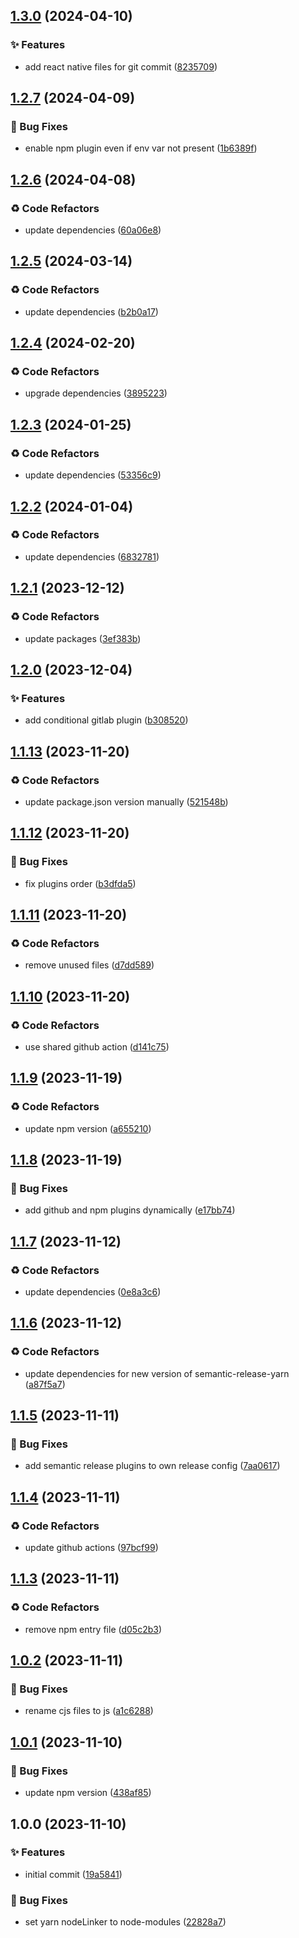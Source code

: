 ## [1.3.0](https://github.com/tiwariav/semantic-release-config/compare/v1.2.7...v1.3.0) (2024-04-10)


### ✨ Features

* add react native files for git commit ([8235709](https://github.com/tiwariav/semantic-release-config/commit/8235709a8420ad3cafc572690dd93a33e32ae472))

## [1.2.7](https://github.com/tiwariav/semantic-release-config/compare/v1.2.6...v1.2.7) (2024-04-09)


### 🐛 Bug Fixes

* enable npm plugin even if env var not present ([1b6389f](https://github.com/tiwariav/semantic-release-config/commit/1b6389f85b6d5a70a663a5dffcdd23511f175d34))

## [1.2.6](https://github.com/tiwariav/semantic-release-config/compare/v1.2.5...v1.2.6) (2024-04-08)


### ♻️ Code Refactors

* update dependencies ([60a06e8](https://github.com/tiwariav/semantic-release-config/commit/60a06e870b3a8fe2e2f6536e220e2db202ca010b))

## [1.2.5](https://github.com/tiwariav/semantic-release-config/compare/v1.2.4...v1.2.5) (2024-03-14)


### ♻️ Code Refactors

* update dependencies ([b2b0a17](https://github.com/tiwariav/semantic-release-config/commit/b2b0a17984b7ae32bdfb90f9a02ae829382aee05))

## [1.2.4](https://github.com/tiwariav/semantic-release-config/compare/v1.2.3...v1.2.4) (2024-02-20)


### ♻️ Code Refactors

* upgrade dependencies ([3895223](https://github.com/tiwariav/semantic-release-config/commit/38952239532771208f7a7a87745f79cd66c62fec))

## [1.2.3](https://github.com/tiwariav/semantic-release-config/compare/v1.2.2...v1.2.3) (2024-01-25)


### ♻️ Code Refactors

* update dependencies ([53356c9](https://github.com/tiwariav/semantic-release-config/commit/53356c963d63ad76817929db97517b8bec3c8954))

## [1.2.2](https://github.com/tiwariav/semantic-release-config/compare/v1.2.1...v1.2.2) (2024-01-04)


### ♻️ Code Refactors

* update dependencies ([6832781](https://github.com/tiwariav/semantic-release-config/commit/6832781b8e9a4181424f28e8dcaf6c40e1c564f5))

## [1.2.1](https://github.com/tiwariav/semantic-release-config/compare/v1.2.0...v1.2.1) (2023-12-12)


### ♻️ Code Refactors

* update packages ([3ef383b](https://github.com/tiwariav/semantic-release-config/commit/3ef383b36a115aa3bf4e4f4fe87b75b836c85394))

## [1.2.0](https://github.com/tiwariav/semantic-release-config/compare/v1.1.13...v1.2.0) (2023-12-04)


### ✨ Features

* add conditional gitlab plugin ([b308520](https://github.com/tiwariav/semantic-release-config/commit/b308520078e774ff6322fb81c111dd9311d3c97c))

## [1.1.13](https://github.com/tiwariav/semantic-release-config/compare/v1.1.12...v1.1.13) (2023-11-20)


### ♻️ Code Refactors

* update package.json version manually ([521548b](https://github.com/tiwariav/semantic-release-config/commit/521548b9a0e56a74807e8c49b4d300d6c4c441e9))

## [1.1.12](https://github.com/tiwariav/semantic-release-config/compare/v1.1.11...v1.1.12) (2023-11-20)


### 🐛 Bug Fixes

* fix plugins order ([b3dfda5](https://github.com/tiwariav/semantic-release-config/commit/b3dfda5747ffd5d6ded9c6fbd6eac44bf22704b0))

## [1.1.11](https://github.com/tiwariav/semantic-release-config/compare/v1.1.10...v1.1.11) (2023-11-20)


### ♻️ Code Refactors

* remove unused files ([d7dd589](https://github.com/tiwariav/semantic-release-config/commit/d7dd5898d4820ade167404d7d1441549609ea63c))

## [1.1.10](https://github.com/tiwariav/semantic-release-config/compare/v1.1.9...v1.1.10) (2023-11-20)


### ♻️ Code Refactors

* use shared github action ([d141c75](https://github.com/tiwariav/semantic-release-config/commit/d141c7512ab2c7e5c75ccb83e2cc8be629323f61))

## [1.1.9](https://github.com/tiwariav/semantic-release-config/compare/v1.1.8...v1.1.9) (2023-11-19)


### ♻️ Code Refactors

* update npm version ([a655210](https://github.com/tiwariav/semantic-release-config/commit/a655210197556df9a050994f40f84f5069fbfc2b))

## [1.1.8](https://github.com/tiwariav/semantic-release-config/compare/v1.1.7...v1.1.8) (2023-11-19)


### 🐛 Bug Fixes

* add github and npm plugins dynamically ([e17bb74](https://github.com/tiwariav/semantic-release-config/commit/e17bb740b793726ca0c3a4272f57a6233bab34af))

## [1.1.7](https://github.com/tiwariav/semantic-release-config/compare/v1.1.6...v1.1.7) (2023-11-12)


### ♻️ Code Refactors

* update dependencies ([0e8a3c6](https://github.com/tiwariav/semantic-release-config/commit/0e8a3c6d9a475eee28be203ad60960781a9eaffa))

## [1.1.6](https://github.com/tiwariav/semantic-release-config/compare/v1.1.5...v1.1.6) (2023-11-12)


### ♻️ Code Refactors

* update dependencies for new version of semantic-release-yarn ([a87f5a7](https://github.com/tiwariav/semantic-release-config/commit/a87f5a704168b675789bb4ed85ea11d5531586cd))

## [1.1.5](https://github.com/tiwariav/semantic-release-config/compare/v1.1.4...v1.1.5) (2023-11-11)


### 🐛 Bug Fixes

* add semantic release plugins to own release config ([7aa0617](https://github.com/tiwariav/semantic-release-config/commit/7aa0617cd9f43f0c4694c33f616cd4f225116194))

## [1.1.4](https://github.com/tiwariav/semantic-release-config/compare/v1.1.3...v1.1.4) (2023-11-11)


### ♻️ Code Refactors

* update github actions ([97bcf99](https://github.com/tiwariav/semantic-release-config/commit/97bcf99075fe5694bcd06a8b5e1943b6930d5571))

## [1.1.3](https://github.com/tiwariav/semantic-release-config/compare/v1.1.2...v1.1.3) (2023-11-11)


### ♻️ Code Refactors

* remove npm entry file ([d05c2b3](https://github.com/tiwariav/semantic-release-config/commit/d05c2b31d69b8b5b85e887f2730e4fdec2c5117a))

## [1.0.2](https://github.com/tiwariav/semantic-release-config/compare/v1.0.1...v1.0.2) (2023-11-11)

### 🐛 Bug Fixes

* rename cjs files to js ([a1c6288](https://github.com/tiwariav/semantic-release-config/commit/a1c628811bfceb7138cfa451b14fe9ffec7acba0))

## [1.0.1](https://github.com/tiwariav/semantic-release-config/compare/v1.0.0...v1.0.1) (2023-11-10)

### 🐛 Bug Fixes

* update npm version ([438af85](https://github.com/tiwariav/semantic-release-config/commit/438af85d436721c4a6e0c7ce313200a77e16a71a))

## 1.0.0 (2023-11-10)

### ✨ Features

* initial commit ([19a5841](https://github.com/tiwariav/semantic-release-config/commit/19a58411476e272461b7d8f05a6ad2d6ed19bc6e))

### 🐛 Bug Fixes

* set yarn nodeLinker to node-modules ([22828a7](https://github.com/tiwariav/semantic-release-config/commit/22828a7d265a886123a8179da784ab13a1236d95))
